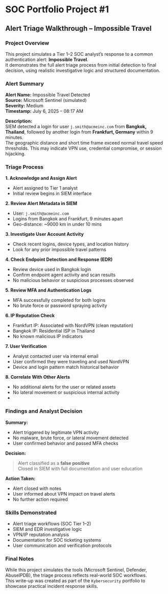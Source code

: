 # SOC Portfolio Project #1  
## Alert Triage Walkthrough – Impossible Travel


### Project Overview

This project simulates a Tier 1–2 SOC analyst’s response to a common authentication alert: **Impossible Travel**.  
It demonstrates the full alert triage process from initial detection to final decision, using realistic investigative logic and structured documentation.


### Alert Summary

**Alert Name:** Impossible Travel Detected  
**Source:** Microsoft Sentinel (simulated)  
**Severity:** Medium  
**Timestamp:** July 6, 2025 – 08:17 AM  

**Description:**  
SIEM detected a login for user `j.smith@acmeinc.com` from **Bangkok, Thailand**, followed by another login from **Frankfurt, Germany** within 9 minutes.  
The geographic distance and short time frame exceed normal travel speed thresholds. This may indicate VPN use, credential compromise, or session hijacking.


### Triage Process

**1. Acknowledge and Assign Alert**  
- Alert assigned to Tier 1 analyst  
- Initial review begins in SIEM interface

**2. Review Alert Metadata in SIEM**  
- User: `j.smith@acmeinc.com`  
- Logins from Bangkok and Frankfurt, 9 minutes apart  
- Geo-distance: ~9000 km in under 10 mins

**3. Investigate User Account Activity**  
- Check recent logins, device types, and location history  
- Look for any prior impossible travel patterns

**4. Check Endpoint Detection and Response (EDR)**  
- Review device used in Bangkok login  
- Confirm endpoint agent activity and scan results  
- No malicious behavior or suspicious processes observed

**5. Review MFA and Authentication Logs**  
- MFA successfully completed for both logins  
- No brute force or password spraying activity

**6. IP Reputation Check**  
- Frankfurt IP: Associated with NordVPN (clean reputation)  
- Bangkok IP: Residential ISP in Thailand  
- No known malicious IP indicators

**7. User Verification**  
- Analyst contacted user via internal email  
- User confirmed they were traveling and used NordVPN  
- Device and login pattern match historical behavior

**8. Correlate With Other Alerts**  
- No additional alerts for the user or related assets  
- No lateral movement or suspicious internal activity
- 

### Findings and Analyst Decision

**Summary:**  
- Alert triggered by legitimate VPN activity  
- No malware, brute force, or lateral movement detected  
- User confirmed behavior and passed MFA checks

**Decision:**  
> Alert classified as a **false positive**  
> Closed in SIEM with full documentation and user education  

**Action Taken:**  
- Alert closed with notes  
- User informed about VPN impact on travel alerts  
- No further action required

### Skills Demonstrated

- Alert triage workflows (SOC Tier 1–2)  
- SIEM and EDR investigative logic  
- VPN/IP reputation analysis  
- Documentation for SOC ticketing systems  
- User communication and verification protocols


### Final Notes

While this project simulates the tools (Microsoft Sentinel, Defender, AbuseIPDB), the triage process reflects real-world SOC workflows.  
This write-up was created as part of the `Kybersecurity` portfolio to showcase practical incident response skills.

